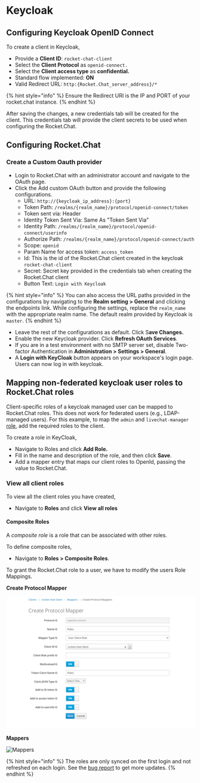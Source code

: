 # Keycloak

## Configuring Keycloak OpenID Connect

To create a client in Keycloak,

* Provide a **Client ID**: `rocket-chat-client`
* Select the **Client Protocol** as `openid-connect.`
* Select the **Client access type** as **confidential.**
* Standard flow implemented: **ON**
* Valid Redirect URL: `http:{Rocket.Chat_server_address}/*`

{% hint style="info" %}
Ensure the Redirect URI is the IP and PORT of your rocket.chat instance.
{% endhint %}

After saving the changes, a new credentials tab will be created for the client. This credentials tab will provide the client secrets to be used when configuring the Rocket.Chat.

## Configuring Rocket.Chat

### Create a Custom Oauth provider

* Login to Rocket.Chat with an administrator account and navigate to the OAuth page.
* Click the Add custom OAuth button and provide the following configurations.
  * URL: `http://{keycloak_ip_address}:{port}`
  * Token Path: `/realms/{realm_name}/protocol/openid-connect/token`
  * Token sent via: Header
  * Identity Token Sent Via: Same As "Token Sent Via"
  * Identity Path: `/realms/{realm_name}/protocol/openid-connect/userinfo`
  * Authorize Path: `/realms/{realm_name}/protocol/openid-connect/auth`
  * Scope: `openid`
  * Param Name for access token: `access_token`
  * Id: This is the id of the Rocket.Chat client created in the keycloak `rocket-chat-client`
  * Secret: Secret key provided in the credentials tab when creating the Rocket.Chat client
  * Button Text: `Login with Keycloak`

{% hint style="info" %}
You can also access the URL paths provided in the configurations by navigating to the **Realm setting > General** and clicking the endpoints link. While configuring the settings, replace the `realm_name` with the appropriate realm name. The default realm provided by Keycloak is `master`.
{% endhint %}

* Leave the rest of the configurations as default. Click S**ave Changes.**
* Enable the new Keycloak provider. Click **Refresh OAuth Services**.
* If you are in a test environment with no SMTP server set, disable Two-factor Authentication in **Administration > Settings > General**.
* A **Login with KeyCloak** button appears on your workspace's login page. Users can now log in with keycloak.

## Mapping non-federated keycloak user roles to Rocket.Chat roles

Client-specific roles of a keycloak managed user can be mapped to Rocket.Chat roles. This does not work for federated users (e.g., LDAP-managed users). For this example, to map the `admin` and `livechat-manager` [role](../../../../use-rocket.chat/workspace-administration/permissions.md#roles), add the required roles to the client.

To create a role in KeyCloak,

* Navigate to Roles and click **Add Role.**
* Fill in the name and description of the role, and then click **Save**.
* Add a mapper entry that maps our client roles to OpenId, passing the value to Rocket.Chat.

### **View all client roles**

To view all the client roles you have created,

* Navigate to **Roles** and click **View all roles**

#### **Composite Roles**

A _composite role_ is a role that can be associated with other roles.

To define composite roles,

* Navigate to **Roles > Composite Roles**.

To grant the Rocket.Chat role to a user, we have to modify the users Role Mappings.

**Create Protocol Mapper**

![Create Protocol Mapper](../../../../.gitbook/assets/Createprotocalmapping.jpg)

**Mappers**

![Mappers](<../../../../.gitbook/assets/30052022\_User Mapper.jpg>)

{% hint style="info" %}
The roles are only synced on the first login and not refreshed on each login. See the [bug report](https://github.com/RocketChat/Rocket.Chat/issues/15225) to get more updates.
{% endhint %}
